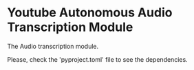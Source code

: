 # Youtube Autonomous Audio Transcription Module

The Audio transcription module.

Please, check the 'pyproject.toml' file to see the dependencies.

